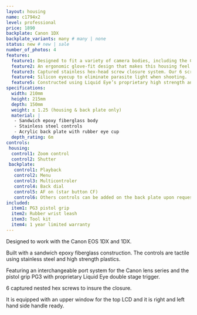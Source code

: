 ```yaml
---
layout: housing
name: c1794x2
level: professional
price: 1890
backplate: Canon 1DX
backplate_variants: many # many | none
status: new # new | sale
number_of_photos: 4
features:
  feature1: Designed to fit a variety of camera bodies, including the Canon EOS 1DX.
  feature2: An ergonomic glove-fit design that makes this housing feel and operate like your DLSR.
  feature3: Captured stainless hex-head screw closure system. Our 6 screws closure system insures a tight, even seal, while eliminating the problems of screw loss and corrosion.
  feature4: Silicon eyecup to eliminate parasite light when shooting.
  feature5: Constructed using Liquid Eye’s proprietary high strength and ultra light epoxy resin sandwiched core technology.
specifications:
  width: 210mm
  height: 215mm
  depth: 150mm
  weight: ± 1.25 (housing & back plate only)
  material: |
   - Sandwich epoxy fiberglass body
   - Stainless steel controls
   - Acrylic back plate with rubber eye cup
  depth_rating: 6m
controls:
 housing:
  control1: Zoom control
  control2: Shutter
 backplate:
   control1: Playback
   control2: Menu
   control3: Multicontroler
   control4: Back dial
   control5: AF on (star button CF)
   control6: Others controls can be added on the back plate upon request. Additional cost, ask for prices.
included:
  item1: PG3 pistol grip
  item2: Rubber wrist leash
  item3: Tool kit
  item4: 1 year limited warranty
---
```

Designed to work with the Canon EOS 1DX and 1DX.

Built with a sandwich epoxy fiberglass construction. The controls are tactile using stainless steel and high strength plastics.

Featuring an interchangeable port system for the Canon lens series and the pistol grip PG3 with proprietary Liquid Eye double stage trigger.

6 captured nested hex screws to insure the closure.

It is equipped with an upper window for the top LCD and it is right and left hand side handle ready.
